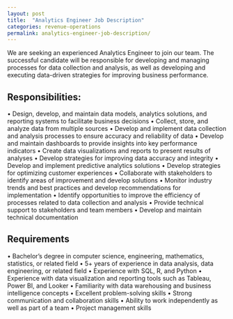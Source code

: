```yaml
---
layout: post
title:  "Analytics Engineer Job Description"
categories: revenue-operations
permalink: analytics-engineer-job-description/
---
```

We are seeking an experienced Analytics Engineer to join our team. The successful candidate will be responsible for developing and managing processes for data collection and analysis, as well as developing and executing data-driven strategies for improving business performance.
## Responsibilities:

• Design, develop, and maintain data models, analytics solutions, and reporting systems to facilitate business decisions
• Collect, store, and analyze data from multiple sources
• Develop and implement data collection and analysis processes to ensure accuracy and reliability of data
• Develop and maintain dashboards to provide insights into key performance indicators
• Create data visualizations and reports to present results of analyses
• Develop strategies for improving data accuracy and integrity
• Develop and implement predictive analytics solutions
• Develop strategies for optimizing customer experiences
• Collaborate with stakeholders to identify areas of improvement and develop solutions
• Monitor industry trends and best practices and develop recommendations for implementation
• Identify opportunities to improve the efficiency of processes related to data collection and analysis
• Provide technical support to stakeholders and team members
• Develop and maintain technical documentation

## Requirements
• Bachelor’s degree in computer science, engineering, mathematics, statistics, or related field
• 5+ years of experience in data analysis, data engineering, or related field
• Experience with SQL, R, and Python
• Experience with data visualization and reporting tools such as Tableau, Power BI, and Looker
• Familiarity with data warehousing and business intelligence concepts
• Excellent problem-solving skills
• Strong communication and collaboration skills
• Ability to work independently as well as part of a team
• Project management skills